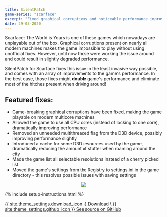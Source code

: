 ```yaml
---
title: SilentPatch
game-series: "scarface"
excerpt: "Fixed graphical corruptions and noticeable performance improvements."
date: 29-03-2020
---
```


Scarface: The World is Yours is one of these games which nowadays are unplayable out of the box.
Graphical corruptions present on nearly all modern machines makes the game impossible to play without using
unofficial fixes. However, until now those were working the issue around and could result in slightly degraded
performance.

SilentPatch for Scarface fixes this issue in the least invasive way possible, and comes with an array of improvements
to the game's performance. In the best case, those fixes might **double** game's performance and eliminate
most of the hitches present when driving around!

## Featured fixes:

* Game-breaking graphical corruptions have been fixed, making the game playable on modern multicore machines
* Allowed the game to use all CPU cores (instead of locking to one core), dramatically improving performance
* Removed an unneeded multithreaded flag from the D3D device, possibly improving performance slightly
* Introduced a cache for some D3D resources used by the game, dramatically reducing the amount of stutter when roaming around the city
* Made the game list all selectable resolutions instead of a cherry picked list
* Moved the game's settings from the Registry to settings.ini in the game directory - this resolves possible issues with saving settings

<p class="mod-screenshot" align="center">
<a href="https://i.imgur.com/XnNcJpM.png"><img src="https://i.imgur.com/XnNcJpMl.png"></a>
</p>

{% include setup-instructions.html %}

<a href="https://github.com/CookiePLMonster/SilentPatchScarface/releases/download/BUILD-1/SilentPatchScarface.zip" class="button" role="button">{{ site.theme_settings.download_icon }} Download</a> \\
<a href="https://github.com/CookiePLMonster/SilentPatchScarface" class="button github" role="button" target="_blank">{{ site.theme_settings.github_icon }} See source on GitHub</a>